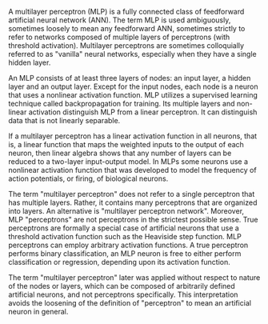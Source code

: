 A multilayer perceptron (MLP) is a fully connected class of feedforward artificial neural network (ANN). The term MLP is used ambiguously, sometimes loosely to mean
any feedforward ANN, sometimes strictly to refer to networks composed of multiple layers of perceptrons (with threshold activation). Multilayer perceptrons are sometimes
colloquially referred to as "vanilla" neural networks, especially when they have a single hidden layer.

An MLP consists of at least three layers of nodes: an input layer, a hidden layer and an output layer. Except for the input nodes, each node is a neuron that uses a
nonlinear activation function. MLP utilizes a supervised learning technique called backpropagation for training. Its multiple layers and non-linear activation distinguish
MLP from a linear perceptron. It can distinguish data that is not linearly separable.

If a multilayer perceptron has a linear activation function in all neurons, that is, a linear function that maps the weighted inputs to the output of each neuron, then
linear algebra shows that any number of layers can be reduced to a two-layer input-output model. In MLPs some neurons use a nonlinear activation function that was 
developed to model the frequency of action potentials, or firing, of biological neurons.

The term "multilayer perceptron" does not refer to a single perceptron that has multiple layers. Rather, it contains many perceptrons that are organized into layers. An 
alternative is "multilayer perceptron network". Moreover, MLP "perceptrons" are not perceptrons in the strictest possible sense. True perceptrons are formally a special 
case of artificial neurons that use a threshold activation function such as the Heaviside step function. MLP perceptrons can employ arbitrary activation functions. A true 
perceptron performs binary classification, an MLP neuron is free to either perform classification or regression, depending upon its activation function.

The term "multilayer perceptron" later was applied without respect to nature of the nodes or layers, which can be composed of arbitrarily defined artificial neurons, and 
not perceptrons specifically. This interpretation avoids the loosening of the definition of "perceptron" to mean an artificial neuron in general. 

